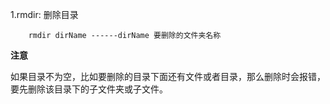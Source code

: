 1.rmdir: 删除目录
   
        rmdir dirName ------dirName 要删除的文件夹名称

**注意**

如果目录不为空，比如要删除的目录下面还有文件或者目录，那么删除时会报错，要先删除该目录下的子文件夹或子文件。